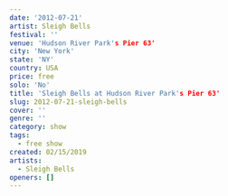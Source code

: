 ```yaml
---
date: '2012-07-21'
artist: Sleigh Bells
festival: ''
venue: 'Hudson River Park's Pier 63'
city: 'New York'
state: 'NY'
country: USA
price: free
solo: 'No'
title: 'Sleigh Bells at Hudson River Park's Pier 63'
slug: 2012-07-21-sleigh-bells
cover: ''
genre: ''
category: show
tags:
  - free show
created: 02/15/2019
artists:
  - Sleigh Bells
openers: []
---
```

